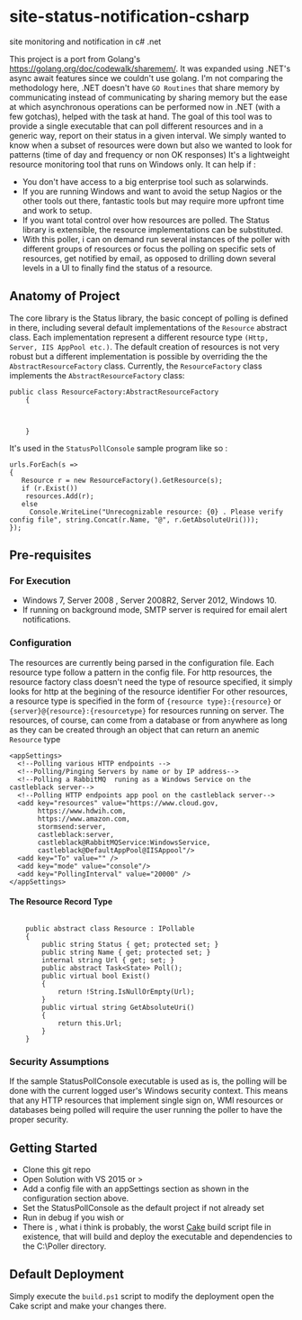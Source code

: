 # site-status-notification-csharp
site monitoring and notification in c# .net

This project is a port from Golang's https://golang.org/doc/codewalk/sharemem/. It was expanded using .NET's async await features since we couldn't use golang. I'm not comparing the methodology here, .NET doesn't have `GO Routines` that share memory by communicating instead of communicating by sharing memory but the ease at which asynchronous operations can be performed now in .NET (with a few gotchas), helped with the task at hand.
The goal of this tool was to provide a single executable that can poll different resources and in a generic way, report on their status in a given interval. We simply wanted to know when a subset of resources were down but also we wanted to look for patterns (time of day and frequency or non OK responses)
It's a lightweight resource monitoring tool that runs on Windows only. It can help if :
* You don't have access to a big enterprise tool such as solarwinds.
* If you are running Windows and want to avoid the setup Nagios or the other tools out there, fantastic tools but may require more upfront time and work to setup.
* If you want total control over how resources are polled. The Status library is extensible, the resource implementations can be substituted.
* With this poller, i can on demand run several instances of the poller with different groups of resources or focus the polling on specific sets of resources, get notified by email, as opposed to drilling down several levels in a UI to finally find the status of a resource.


## Anatomy of Project
The core library is the Status library, the basic concept of polling is defined in there, including several default implementations of the `Resource` abstract class. Each implementation represent a different resource type `(Http, Server, IIS AppPool etc.)`. The default creation of resources is not very robust but a different implementation is possible by overriding the  the `AbstractResourceFactory` class.
Currently, the `ResourceFactory` class implements the `AbstractResourceFactory` class:

``` 
public class ResourceFactory:AbstractResourceFactory
    {
       
        
        
    }
```
It's used in the `StatusPollConsole` sample program like so :

``` 
urls.ForEach(s =>
{
   Resource r = new ResourceFactory().GetResource(s);
   if (r.Exist())
    resources.Add(r);
   else
     Console.WriteLine("Unrecognizable resource: {0} . Please verify config file", string.Concat(r.Name, "@", r.GetAbsoluteUri()));
});
```

## Pre-requisites
### For Execution
* Windows 7, Server 2008 , Server 2008R2, Server 2012, Windows 10.
* If running on background mode, SMTP server is required for email alert notifications.

### Configuration
The resources are currently being parsed in the configuration file.
Each resource type follow a pattern in the config file.
  For http resources, the resource factory class doesn't need the type of resource specified, it simply looks for http at the begining of the resource identifier
  For other resources, a resource type is specified in the form of `{resource type}:{resource}` or `{server}@{resource}:{resourcetype}` for resources running on server. The resources, of course, can come from a database or from anywhere as long as they can be created through an object that can return an anemic `Resource` type
  ```
  <appSettings>
    <!--Polling various HTTP endpoints -->
    <!--Polling/Pinging Servers by name or by IP address-->
    <!--Polling a RabbitMQ  runing as a Windows Service on the  castleblack server-->
    <!--Polling HTTP endpoints app pool on the castleblack server-->
    <add key="resources" value="https://www.cloud.gov,
         https://www.hdwih.com,
         https://www.amazon.com,
         stormsend:server,
         castleblack:server,
         castleblack@RabbitMQService:WindowsService, 
         castleblack@DefaultAppPool@IISAppool"/> 
    <add key="To" value="" />
    <add key="mode" value="console"/>
    <add key="PollingInterval" value="20000" />
  </appSettings>
  ```
#### The Resource Record Type
```

    public abstract class Resource : IPollable
    {
        public string Status { get; protected set; }
        public string Name { get; protected set; }
        internal string Url { get; set; }
        public abstract Task<State> Poll();
        public virtual bool Exist()
        {
            return !String.IsNullOrEmpty(Url);
        }
        public virtual string GetAbsoluteUri()
        {
            return this.Url;
        }
    }
```
### Security Assumptions
If the sample StatusPollConsole executable is used as is, the polling will be done with the current logged user's Windows security context. This means that any HTTP resources that implement single sign on, WMI resources or databases being polled will require the user running the poller to have the proper security.
## Getting Started
* Clone this git repo
* Open Solution with VS 2015 or >
* Add a config file with an appSettings section as shown in the configuration section above.
* Set the StatusPollConsole as the default project if not already set
* Run in debug if you wish or 
* There is , what i think is probably, the worst [Cake](https://cakebuild.net/) build script file in existence, that will build and deploy the executable and dependencies to the C:\Poller directory.
## Default Deployment
Simply execute the `build.ps1` script
to modify the deployment open the Cake script and make your changes there.




